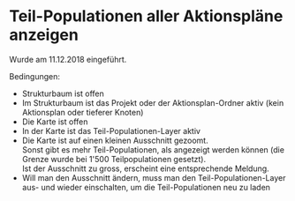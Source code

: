 # Teil-Populationen aller Aktionspläne anzeigen

Wurde am 11.12.2018 eingeführt.

Bedingungen:
* Strukturbaum ist offen
* Im Strukturbaum ist das Projekt oder der Aktionsplan-Ordner aktiv (kein Aktionsplan oder tieferer Knoten)
* Die Karte ist offen
* In der Karte ist das Teil-Populationen-Layer aktiv
* Die Karte ist auf einen kleinen Ausschnitt gezoomt.<br/>
  Sonst gibt es mehr Teil-Populationen, als angezeigt werden können (die Grenze wurde bei 1'500 Teilpopulationen gesetzt).<br/>
  Ist der Ausschnitt zu gross, erscheint eine entsprechende Meldung.
* Will man den Ausschnitt ändern, muss man den Teil-Populationen-Layer aus- und wieder einschalten, um die Teil-Populationen neu zu laden